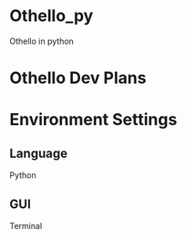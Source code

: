 # Othello_py
Othello in python

# Othello Dev Plans

# Environment Settings

## Language

Python

## GUI

Terminal
